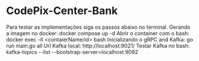 # CodePix-Center-Bank
Para testar as implementações siga os passos abaixo no terminal.
Gerando a imagem no docker: docker compose up -d
Abrir o container com o bash: docker exec -it <contaierName/id> bash
Inicializando o gRPC and Kafka: go run main.go all
Url Kafka local: http://localhost:9021/
Testar Kafka no bash: kafka-topics --list --bootstrap-server=localhost:9092
